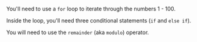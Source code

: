 You'll need to use a `for` loop to iterate through the numbers 1 - 100.

Inside the loop, you'll need three conditional statements (`if` and `else if`).

You will need to use the `remainder` (aka `modulo`) operator.
